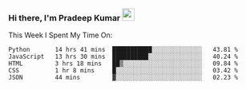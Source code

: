 ### Hi there, I'm Pradeep Kumar <img src="https://media.giphy.com/media/Yrfa3vPYjWDwlEfvHw/giphy.gif" width="25px">

This Week I Spent My Time On:
<!--START_SECTION:waka-->
```text
Python       14 hrs 41 mins  ███████████░░░░░░░░░░░░░░   43.81 % 
JavaScript   13 hrs 30 mins  ██████████░░░░░░░░░░░░░░░   40.24 % 
HTML         3 hrs 18 mins   ██▒░░░░░░░░░░░░░░░░░░░░░░   09.84 % 
CSS          1 hr 8 mins     █░░░░░░░░░░░░░░░░░░░░░░░░   03.42 % 
JSON         44 mins         ▓░░░░░░░░░░░░░░░░░░░░░░░░   02.23 % 
```
<!--END_SECTION:waka-->

